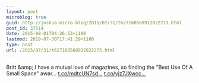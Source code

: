 ```yaml
---
layout: post
microblog: true
guid: http://joshua.micro.blog/2015/07/31/t627168568912822273.html
post_id: 37514
date: 2015-08-01T04:26:53+1100
lastmod: 2019-07-30T17:41:29+1100
type: post
url: /2015/07/31/t627168568912822273.html
---
```

Britt &amp;amp; I have a mutual love of magazines, so finding the "Best Use Of A Small Space" awar… [t.co/mdtcUN7sd...](http://t.co/mdtcUN7sdY) [t.co/yjz7JXwcc...](http://t.co/yjz7JXwcct)
